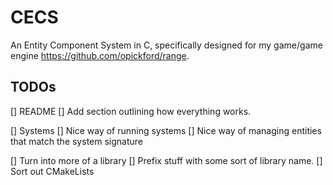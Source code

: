# CECS

An Entity Component System in C, specifically designed for my game/game engine https://github.com/opickford/range.

## TODOs
[] README
	[] Add section outlining how everything works.

[] Systems
	[] Nice way of running systems
	[] Nice way of managing entities that match the system signature

[] Turn into more of a library
	[] Prefix stuff with some sort of library name.
	[] Sort out CMakeLists